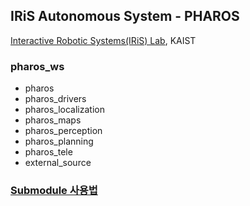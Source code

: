 ## IRiS Autonomous System - PHAROS
[Interactive Robotic Systems(IRiS) Lab](http://iris.kaist.ac.kr), KAIST

### pharos_ws
* pharos
* pharos_drivers
* pharos_localization
* pharos_maps
* pharos_perception
* pharos_planning
* pharos_tele
* external_source

### [Submodule 사용법](doc/submodule.md)